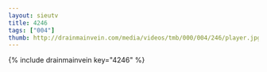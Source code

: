 ```yaml
--- 
layout: sieutv
title: 4246
tags: ["004"]
thumb: http://drainmainvein.com/media/videos/tmb/000/004/246/player.jpg
---
```

{% include drainmainvein key="4246" %} 
